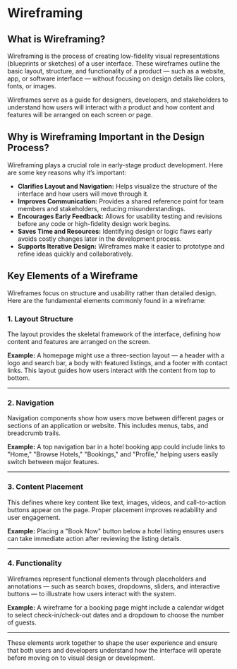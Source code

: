 # Wireframing

## What is Wireframing?

Wireframing is the process of creating low-fidelity visual representations (blueprints or sketches) of a user interface. These wireframes outline the basic layout, structure, and functionality of a product — such as a website, app, or software interface — without focusing on design details like colors, fonts, or images.

Wireframes serve as a guide for designers, developers, and stakeholders to understand how users will interact with a product and how content and features will be arranged on each screen or page.

## Why is Wireframing Important in the Design Process?

Wireframing plays a crucial role in early-stage product development. Here are some key reasons why it’s important:

- **Clarifies Layout and Navigation:** Helps visualize the structure of the interface and how users will move through it.
- **Improves Communication:** Provides a shared reference point for team members and stakeholders, reducing misunderstandings.
- **Encourages Early Feedback:** Allows for usability testing and revisions before any code or high-fidelity design work begins.
- **Saves Time and Resources:** Identifying design or logic flaws early avoids costly changes later in the development process.
- **Supports Iterative Design:** Wireframes make it easier to prototype and refine ideas quickly and collaboratively.

## Key Elements of a Wireframe

Wireframes focus on structure and usability rather than detailed design. Here are the fundamental elements commonly found in a wireframe:

### 1. Layout Structure

The layout provides the skeletal framework of the interface, defining how content and features are arranged on the screen.

**Example:** A homepage might use a three-section layout — a header with a logo and search bar, a body with featured listings, and a footer with contact links. This layout guides how users interact with the content from top to bottom.

---

### 2. Navigation

Navigation components show how users move between different pages or sections of an application or website. This includes menus, tabs, and breadcrumb trails.

**Example:** A top navigation bar in a hotel booking app could include links to "Home," "Browse Hotels," "Bookings," and "Profile," helping users easily switch between major features.

---

### 3. Content Placement

This defines where key content like text, images, videos, and call-to-action buttons appear on the page. Proper placement improves readability and user engagement.

**Example:** Placing a "Book Now" button below a hotel listing ensures users can take immediate action after reviewing the listing details.

---

### 4. Functionality

Wireframes represent functional elements through placeholders and annotations — such as search boxes, dropdowns, sliders, and interactive buttons — to illustrate how users interact with the system.

**Example:** A wireframe for a booking page might include a calendar widget to select check-in/check-out dates and a dropdown to choose the number of guests.

---

These elements work together to shape the user experience and ensure that both users and developers understand how the interface will operate before moving on to visual design or development.
